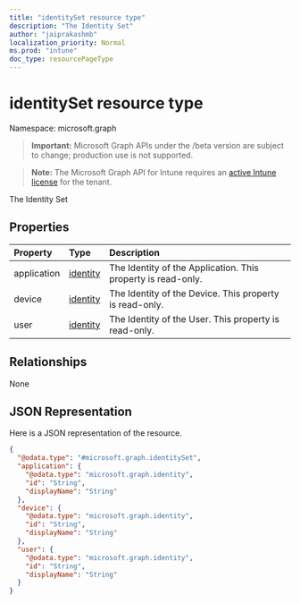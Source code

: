 ```yaml
---
title: "identitySet resource type"
description: "The Identity Set"
author: "jaiprakashmb"
localization_priority: Normal
ms.prod: "intune"
doc_type: resourcePageType
---
```


# identitySet resource type

Namespace: microsoft.graph

> **Important:** Microsoft Graph APIs under the /beta version are subject to change; production use is not supported.

> **Note:** The Microsoft Graph API for Intune requires an [active Intune license](https://go.microsoft.com/fwlink/?linkid=839381) for the tenant.

The Identity Set

## Properties
|Property|Type|Description|
|:---|:---|:---|
|application|[identity](../resources/intune-rbac-identity.md)|The Identity of the Application. This property is read-only.|
|device|[identity](../resources/intune-rbac-identity.md)|The Identity of the Device. This property is read-only.|
|user|[identity](../resources/intune-rbac-identity.md)|The Identity of the User. This property is read-only.|

## Relationships
None

## JSON Representation
Here is a JSON representation of the resource.
<!-- {
  "blockType": "resource",
  "@odata.type": "microsoft.graph.identitySet"
}
-->
``` json
{
  "@odata.type": "#microsoft.graph.identitySet",
  "application": {
    "@odata.type": "microsoft.graph.identity",
    "id": "String",
    "displayName": "String"
  },
  "device": {
    "@odata.type": "microsoft.graph.identity",
    "id": "String",
    "displayName": "String"
  },
  "user": {
    "@odata.type": "microsoft.graph.identity",
    "id": "String",
    "displayName": "String"
  }
}
```
